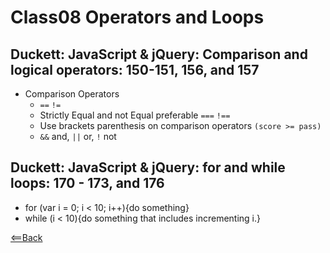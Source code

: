 # Class08 Operators and Loops

## Duckett: JavaScript & jQuery: Comparison and logical operators: 150-151, 156, and 157

- Comparison Operators
  - `==` `!=`
  - Strictly Equal and not Equal preferable `===` `!==`
  - Use brackets parenthesis on comparison operators `(score >= pass)`
  - `&&` and, `||` or, `!` not

## Duckett: JavaScript & jQuery: for and while loops: 170 - 173, and 176

- for (var i = 0; i < 10; i++){do something}
- while (i < 10){do something that includes incrementing i.}

[<==Back](../README.md)
